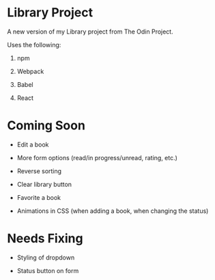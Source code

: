 # Library Project

A new version of my Library project from The Odin Project.

Uses the following:

1. npm

2. Webpack

3. Babel

4. React

# Coming Soon

- Edit a book

- More form options (read/in progress/unread, rating, etc.)

- Reverse sorting

- Clear library button

- Favorite a book

- Animations in CSS (when adding a book, when changing the status)

# Needs Fixing

- Styling of dropdown

- Status button on form
